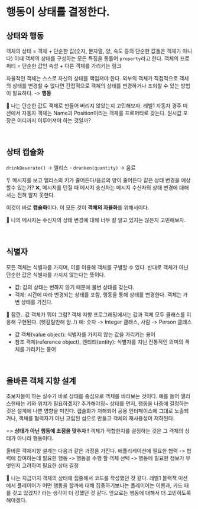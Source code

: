 # 행동이 상태를 결정한다.

## 상태와 행동

객체의 상태 = 객체 + 단순한 값(숫자, 문자열, 양, 속도 등의 단순한 값들은 객체가 아니다)
이때 객체의 상태를 구성하는 모든 특징을 통틀어 `property`라고 한다.
객체의 프로퍼티 = 단순한 값인 속성 + 다른 객체를 가리키는 링크

자율적인 객체는 스스로 자신의 상태를 책임져야 한다.
외부의 객체가 직접적으로 객체의 상태를 변경할 수 없다면 간접적으로 객체의 상태를 변경하거나 조회할 수 있는 방법이 필요하다. -> **행동**

👻 나는 단순한 값도 객체로 만들어 버리지 않았는지 고민해보자.
레벨1 자동차 경주 미션에서 자동차 객체는 Name과 Position이라는 객체를 프로퍼티로 갖는다.
원시값 포장은 어디까지 이루어져야 하는 것일까?

</br>

## 상태 캡슐화

`drinkBeverate()` → 앨리스 - `drunken(quantity)` → 음료

두 메시지를 보고 앨리스의 키가 줄어든다/음료의 양이 줄어든다 같은 상태 변경을 예상할수 있는가?
❌, 메시지를 던질 때 메시지 송신자는 메시지 수신자의 상태 변경에 대해서는 전혀 알지 못한다.

이것이 바로 **캡슐화**이다. 이 모든 것이 **객체의 자율화**를 위해서이다.

👻 나의 메시지는 수신자의 상태 변경에 대해 너무 잘 알고 있지는 않은지 고민해보자.

</br>

## 식별자

모든 객체는 식별자를 가지며, 이를 이용해 객체를 구별할 수 있다.  반대로 객체가 아닌 단순한 값은 식별자를 가지지 않는다는 뜻이다.

- 값: 값의 상태는 변하지 않기 때문에 불변 상태를 갖는다.
- 객체: 시간에 따라 변경되는 상태를 포함, 행동을 통해 상태를 변경한다. 객체는 가변 상태를 가진다.

👻 잠깐.. 값 객체가 뭐야 그럼?
객체 지향 프로그래밍에서는 값과 객체 모두 클래스를 이용해 구현된다. (헷갈릴만해 암..!)
예: 숫자 -> Integer 클래스, 사람 -> Person 클래스

- 값 객체(value object): 식별자를 가지지 않는 값을 가리키는 용어
- 참조 객체(reference object), 엔티티(entity): 식별자를 지닌 전통적인 의미의 객체를 가리키는 용어

</br>

## 올바른 객체 지향 설계

초보자들이 하는 실수가 바로 상태를 중심으로 객체를 바라보는 것이다.
예를 들어 앨리스한테는 키와 위치가 필요하겠지? 추가해야징~
상태를 먼저, 행동을 나중에 결정하는 것은 설계에 나쁜 영향을 미친다.
캡슐화가 저해되어 공용 인터페이스에 그대로 노출되거나, 객체를 협력자가 아닌 고립된 섬으로 만들고 객체의 재사용성이 저하된다.

=> **상태가 아닌 행동에 초점을 맞추자 !**
객체가 적합한지를 결정하는 것은 그 객체의 상태가 아니라 행동이다.

올바른 객체지향 설계는 다음과 같은 과정을 가진다.
애플리케이션에 필요한 협력 -> 협력에 참여하는데 필요한 행동 -> 행동을 수행 할 객체 선택 -> 행동에 필요한 정보가 무엇인지 고려하여 필요한 상태 결정

👻 나는 지금까지 객체의 상태에 집중해서 코드를 작성했던 것 같다.
레벨1 블랙잭 미션에서 플레이어가 어떤 행동을 할까에 대해 집중하기보나는 플레이어는 이름과, 카드 패를 갖고 있겠지? 라는 생각이 더 강했던 것 같다. 앞으로는 행동에 대해서 더 고민하도록 해야겠다.